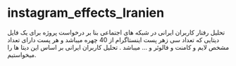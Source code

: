 # instagram_effects_Iranien
تحلیل رفتار کاربران ایرانی در شبکه های اجتماعی
بنا بر درخواست پروژه برای یک فایل دیتایی که تعداد سی زهر پست اینستاگرام از 40 چهره میباشد و هر پست دارای تعداد مشخص لایم و کامنت و فالوئر و ... میباشد . تحلیل کاربران ایرانی بر اساس این دیتا ها را میخواستیم.
